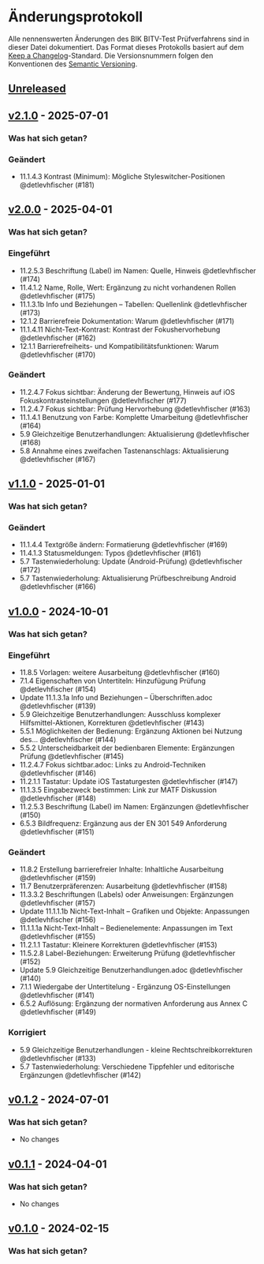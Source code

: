 # Änderungsprotokoll

Alle nennenswerten Änderungen des BIK BITV-Test Prüfverfahrens sind in dieser Datei dokumentiert. Das Format dieses
Protokolls basiert auf dem [Keep a Changelog](https://keepachangelog.com/en/1.0.0/)-Standard. Die Versionsnummern folgen
den Konventionen des [Semantic Versioning](https://semver.org/spec/v2.0.0.html).

## [Unreleased](https://github.com/BIK-BITV/BIK-App-Test/compare/v2.1.0...HEAD)

## [v2.1.0](https://github.com/BIK-BITV/BIK-App-Test/compare/v2.0.0...v2.1.0) - 2025-07-01

### Was hat sich getan?

### Geändert

- 11.1.4.3 Kontrast (Minimum): Mögliche Styleswitcher-Positionen @detlevhfischer (#181)

## [v2.0.0](https://github.com/BIK-BITV/BIK-App-Test/compare/v1.1.0...v2.0.0) - 2025-04-01

### Was hat sich getan?

### Eingeführt

- 11.2.5.3 Beschriftung (Label) im Namen: Quelle, Hinweis @detlevhfischer (#174)
- 11.4.1.2 Name, Rolle, Wert: Ergänzung zu nicht vorhandenen Rollen @detlevhfischer (#175)
- 11.1.3.1b Info und Beziehungen – Tabellen: Quellenlink @detlevhfischer (#173)
- 12.1.2 Barrierefreie Dokumentation: Warum @detlevhfischer (#171)
- 11.1.4.11 Nicht-Text-Kontrast: Kontrast der Fokushervorhebung @detlevhfischer (#162)
- 12.1.1 Barrierefreiheits- und Kompatibilitätsfunktionen: Warum @detlevhfischer (#170)

### Geändert

- 11.2.4.7 Fokus sichtbar: Änderung der Bewertung, Hinweis auf iOS Fokuskontrasteinstellungen @detlevhfischer (#177)
- 11.2.4.7 Fokus sichtbar: Prüfung Hervorhebung @detlevhfischer (#163)
- 11.1.4.1 Benutzung von Farbe: Komplette Umarbeitung @detlevhfischer (#164)
- 5.9 Gleichzeitige Benutzerhandlungen: Aktualisierung @detlevhfischer (#168)
- 5.8 Annahme eines zweifachen Tastenanschlags: Aktualisierung  @detlevhfischer (#167)

## [v1.1.0](https://github.com/BIK-BITV/BIK-App-Test/compare/v1.0.0...v1.1.0) - 2025-01-01

### Was hat sich getan?

### Geändert

- 11.1.4.4 Textgröße ändern: Formatierung @detlevhfischer (#169)
- 11.4.1.3 Statusmeldungen: Typos @detlevhfischer (#161)
- 5.7 Tastenwiederholung: Update (Android-Prüfung) @detlevhfischer (#172)
- 5.7 Tastenwiederholung: Aktualisierung Prüfbeschreibung Android @detlevhfischer (#166)

## [v1.0.0](https://github.com/BIK-BITV/BIK-App-Test/compare/v0.1.2...v1.0.0) - 2024-10-01

### Was hat sich getan?

### Eingeführt

- 11.8.5 Vorlagen: weitere Ausarbeitung @detlevhfischer (#160)
- 7.1.4 Eigenschaften von Untertiteln: Hinzufügung Prüfung @detlevhfischer (#154)
- Update 11.1.3.1a Info und Beziehungen – Überschriften.adoc @detlevhfischer (#139)
- 5.9 Gleichzeitige Benutzerhandlungen: Ausschluss komplexer Hilfsmittel-Aktionen, Korrekturen @detlevhfischer (#143)
- 5.5.1 Möglichkeiten der Bedienung: Ergänzung Aktionen bei Nutzung des… @detlevhfischer (#144)
- 5.5.2 Unterscheidbarkeit der bedienbaren Elemente: Ergänzungen Prüfung @detlevhfischer (#145)
- 11.2.4.7 Fokus sichtbar.adoc: Links zu Android-Techniken @detlevhfischer (#146)
- 11.2.1.1 Tastatur: Update iOS Tastaturgesten @detlevhfischer (#147)
- 11.1.3.5 Eingabezweck bestimmen: Link zur MATF Diskussion @detlevhfischer (#148)
- 11.2.5.3 Beschriftung (Label) im Namen: Ergänzungen @detlevhfischer (#150)
- 6.5.3 Bildfrequenz: Ergänzung aus der EN 301 549 Anforderung @detlevhfischer (#151)

### Geändert

- 11.8.2 Erstellung barrierefreier Inhalte: Inhaltliche Ausarbeitung @detlevhfischer (#159)
- 11.7 Benutzerpräferenzen: Ausarbeitung @detlevhfischer (#158)
- 11.3.3.2 Beschriftungen (Labels) oder Anweisungen: Ergänzungen @detlevhfischer (#157)
- Update 11.1.1.1b Nicht-Text-Inhalt – Grafiken und Objekte: Anpassungen @detlevhfischer (#156)
- 11.1.1.1a Nicht-Text-Inhalt – Bedienelemente: Anpassungen im Text @detlevhfischer (#155)
- 11.2.1.1 Tastatur: Kleinere Korrekturen @detlevhfischer (#153)
- 11.5.2.8 Label-Beziehungen: Erweiterung Prüfung @detlevhfischer (#152)
- Update 5.9 Gleichzeitige Benutzerhandlungen.adoc @detlevhfischer (#140)
- 7.1.1 Wiedergabe der Untertitelung - Ergänzung OS-Einstellungen @detlevhfischer (#141)
- 6.5.2 Auflösung: Ergänzung der normativen Anforderung aus Annex C @detlevhfischer (#149)

### Korrigiert

- 5.9 Gleichzeitige Benutzerhandlungen - kleine Rechtschreibkorrekturen @detlevhfischer (#133)
- 5.7 Tastenwiederholung: Verschiedene Tippfehler und editorische Ergänzungen @detlevhfischer (#142)

## [v0.1.2](https://github.com/BIK-BITV/BIK-App-Test/compare/v0.1.1...v0.1.2) - 2024-07-01

### Was hat sich getan?

* No changes

## [v0.1.1](https://github.com/BIK-BITV/BIK-App-Test/compare/v0.1.0...v0.1.1) - 2024-04-01

### Was hat sich getan?

* No changes

## [v0.1.0](https://github.com/BIK-BITV/BIK-App-Test/compare/v3.0.1...v0.1.0) - 2024-02-15

### Was hat sich getan?
